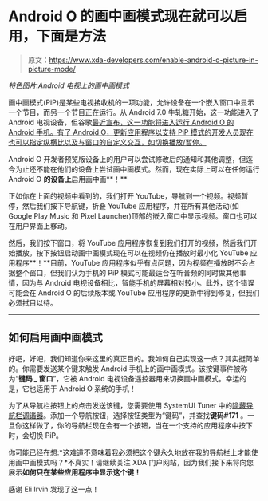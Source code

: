# Android O 的画中画模式现在就可以启用，下面是方法

> 原文：<https://www.xda-developers.com/enable-android-o-picture-in-picture-mode/>

*特色图片:Android 电视上的画中画模式*

画中画模式(PiP)是某些电视接收机的一项功能，允许设备在一个嵌入窗口中显示一个节目，而另一个节目正在运行。从 Android 7.0 牛轧糖开始，这一功能进入了 Android 电视设备，但谷歌[最近宣布，这一功能将进入运行 Android O 的 Android 手机。有了 Android O，更新应用程序以支持 PiP 模式的开发人员现在也可以指定纵横比以及与窗口的自定义交互，如切换播放/暂停。](https://www.xda-developers.com/google-announces-android-o-developer-preview-1-available-for-supported-devices/)

Android O 开发者预览版设备上的用户可以尝试修改后的通知和其他调整，但迄今为止还不能在他们的设备上尝试画中画模式。然而，现在实际上可以在任何运行 Android O **的设备上**启用画中画**！**

正如你在上面的视频中看到的，我们打开 YouTube，导航到一个视频。视频暂停，然后我们按下导航键，折叠 YouTube 应用程序，并在所有其他活动(如 Google Play Music 和 Pixel Launcher)顶部的嵌入窗口中显示视频。窗口也可以在用户界面上移动。

然后，我们按下窗口，将 YouTube 应用程序恢复到我们打开的视频，然后我们开始播放。按下按钮启动画中画模式现在可以在视频仍在播放时最小化 YouTube 应用程序**！**目前，YouTube 应用程序似乎有点问题，因为视频在播放时不会占据整个窗口，但我们认为手机的 PiP 模式可能最适合在听音频的同时做其他事情，因为与 Android 电视设备相比，智能手机的屏幕相对较小。此外，这个错误可能会在 Android O 的后续版本或 YouTube 应用程序的更新中得到修复，但我们必须拭目以待。

* * *

## 如何启用画中画模式

好吧，好吧，我们知道你来这里的真正目的。我如何自己实现这一点？其实挺简单的。你需要发送某个键来触发 Android 手机上的画中画模式。该按键事件被称为“**键码 _ 窗口**”，它被 Android 电视设备遥控器用来切换画中画模式。幸运的是，它也适用于 Android O 系统的手机！

为了从导航栏按钮上的点击发送该键，您需要使用 SystemUI Tuner 中的[隐藏导航栏调谐器](https://www.xda-developers.com/android-o-preview-brings-nav-bar-customization-under-system-ui-tuner/)。添加一个导航按钮，选择按钮类型为“键码”，并查找**键码#171** 。一旦你这样做了，你的导航栏现在会有一个按钮，当在一个支持的应用程序中按下时，会切换 PiP。

你可能已经在想:*这难道不意味着我必须把这个键永久地放在我的导航栏上才能使用画中画模式吗？*不真实！请继续关注 XDA 门户网站，因为我们接下来将向您展示**如何只在某些应用程序中显示这个键！**

感谢 Eli Irvin 发现了这一点！